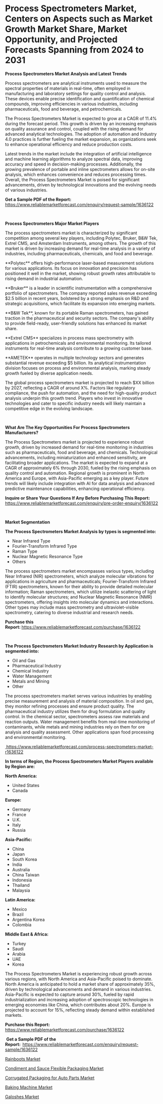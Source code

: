 <p><h1>Process Spectrometers Market, Centers on Aspects such as Market Growth Market Share, Market Opportunity, and Projected Forecasts Spanning from 2024 to 2031</h1></p><p><strong>Process Spectrometers Market Analysis and Latest Trends</strong></p>
<p><p>Process spectrometers are analytical instruments used to measure the spectral properties of materials in real-time, often employed in manufacturing and laboratory settings for quality control and analysis. These devices enable precise identification and quantification of chemical compounds, improving efficiencies in various industries, including pharmaceuticals, food and beverage, and petrochemicals.</p><p>The Process Spectrometers Market is expected to grow at a CAGR of 11.4% during the forecast period. This growth is driven by an increasing emphasis on quality assurance and control, coupled with the rising demand for advanced analytical technologies. The adoption of automation and Industry 4.0 practices is further fueling the market expansion, as organizations seek to enhance operational efficiency and reduce production costs.</p><p>Latest trends in the market include the integration of artificial intelligence and machine learning algorithms to analyze spectral data, improving accuracy and speed in decision-making processes. Additionally, the growing prevalence of portable and inline spectrometers allows for on-site analysis, which enhances convenience and reduces processing times. Overall, the Process Spectrometers Market is poised for significant advancements, driven by technological innovations and the evolving needs of various industries.</p></p>
<p><strong>Get a Sample PDF of the Report:&nbsp;</strong> <a href="https://www.reliablemarketforecast.com/enquiry/request-sample/1636122">https://www.reliablemarketforecast.com/enquiry/request-sample/1636122</a></p>
<p>&nbsp;</p>
<p><strong>Process Spectrometers Major Market Players</strong></p>
<p><p>The process spectrometers market is characterized by significant competition among several key players, including Polytec, Bruker, B&W Tek, Extrel CMS, and Amsterdam Instruments, among others. The growth of this market is driven by increasing demand for real-time analysis in a variety of industries, including pharmaceuticals, chemicals, and food and beverage.</p><p>**Polytec** offers high-performance laser-based measurement solutions for various applications. Its focus on innovation and precision has positioned it well in the market, showing robust growth rates attributable to rising demand in industrial automation.</p><p>**Bruker** is a leader in scientific instrumentation with a comprehensive portfolio of spectrometers. The company reported sales revenue exceeding $2.5 billion in recent years, bolstered by a strong emphasis on R&D and strategic acquisitions, which facilitate its expansion into emerging markets.</p><p>**B&W Tek**, known for its portable Raman spectrometers, has gained traction in the pharmaceutical and security sectors. The company's ability to provide field-ready, user-friendly solutions has enhanced its market share.</p><p>**Extrel CMS** specializes in process mass spectrometry with applications in petrochemicals and environmental monitoring. Its tailored instruments for real-time analysis contribute to a growing customer base.</p><p>**AMETEK** operates in multiple technology sectors and generates substantial revenue exceeding $5 billion. Its analytical instrumentation division focuses on process and environmental analysis, marking steady growth fueled by diverse application needs.</p><p>The global process spectrometers market is projected to reach $XX billion by 2027, reflecting a CAGR of around X%. Factors like regulatory compliance, the push for automation, and the need for high-quality product analysis underpin this growth trend. Players who invest in innovative technologies and cater to specific industry needs will likely maintain a competitive edge in the evolving landscape.</p></p>
<p>&nbsp;</p>
<p><strong>What Are The Key Opportunities For Process Spectrometers Manufacturers?</strong></p>
<p><p>The Process Spectrometers market is projected to experience robust growth, driven by increased demand for real-time monitoring in industries such as pharmaceuticals, food and beverage, and chemicals. Technological advancements, including miniaturization and enhanced sensitivity, are facilitating broader applications. The market is expected to expand at a CAGR of approximately 6% through 2030, fueled by the rising emphasis on quality control and automation. Regional growth is prominent in North America and Europe, with Asia-Pacific emerging as a key player. Future trends will likely include integration with AI for data analysis and advanced predictive maintenance capabilities, enhancing operational efficiency.</p></p>
<p><strong>Inquire or Share Your Questions If Any Before Purchasing This Report:</strong> <a href="https://www.reliablemarketforecast.com/enquiry/pre-order-enquiry/1636122">https://www.reliablemarketforecast.com/enquiry/pre-order-enquiry/1636122</a></p>
<p>&nbsp;</p>
<p><strong>Market Segmentation</strong></p>
<p><strong>The Process Spectrometers Market Analysis by types is segmented into:</strong></p>
<p><ul><li>Near Infrared Type</li><li>Fourier-Transform Infrared Type</li><li>Raman Type</li><li>Nuclear Magnetic Resonance Type</li><li>Others</li></ul></p>
<p><p>The process spectrometers market encompasses various types, including Near Infrared (NIR) spectrometers, which analyze molecular vibrations for applications in agriculture and pharmaceuticals; Fourier-Transform Infrared (FTIR) spectrometers, known for their ability to provide detailed molecular information; Raman spectrometers, which utilize inelastic scattering of light to identify molecular structures; and Nuclear Magnetic Resonance (NMR) spectrometers, offering insights into molecular dynamics and interactions. Other types may include mass spectrometry and ultraviolet-visible spectrometry, catering to diverse industrial and research needs.</p></p>
<p><strong>Purchase this Report:&nbsp;</strong><a href="https://www.reliablemarketforecast.com/purchase/1636122">https://www.reliablemarketforecast.com/purchase/1636122</a></p>
<p>&nbsp;</p>
<p><strong>The Process Spectrometers Market Industry Research by Application is segmented into:</strong></p>
<p><ul><li>Oil and Gas</li><li>Pharmaceutical Industry</li><li>Chemical Industry</li><li>Water Management</li><li>Metals and Mining</li><li>Other</li></ul></p>
<p><p>The process spectrometers market serves various industries by enabling precise measurement and analysis of material composition. In oil and gas, they monitor refining processes and ensure product quality. The pharmaceutical industry utilizes them for drug formulation and quality control. In the chemical sector, spectrometers assess raw materials and reaction outputs. Water management benefits from real-time monitoring of contaminants, while metals and mining industries rely on them for ore analysis and quality assessment. Other applications span food processing and environmental monitoring.</p></p>
<p><a href="https://www.reliablemarketforecast.com/process-spectrometers-market-r1636122">&nbsp;https://www.reliablemarketforecast.com/process-spectrometers-market-r1636122</a></p>
<p><strong>In terms of Region, the Process Spectrometers Market Players available by Region are:</strong></p>
<p>
    <p> <strong> North America: </strong>
        <ul>
            <li>United States</li>
            <li>Canada</li>
        </ul>
        </p> 
    <p> <strong> Europe: </strong>
        <ul>
            <li>Germany</li>
            <li>France</li>
            <li>U.K.</li>
            <li>Italy</li>
            <li>Russia</li>
        </ul>
        </p> 
    <p> <strong> Asia-Pacific: </strong>
        <ul>
            <li>China</li>
            <li>Japan</li>
            <li>South Korea</li>
            <li>India</li>
            <li>Australia</li>
            <li>China Taiwan</li>
            <li>Indonesia</li>
            <li>Thailand</li>
            <li>Malaysia</li>
        </ul>
        </p> 
    <p> <strong> Latin America: </strong>
        <ul>
            <li>Mexico</li>
            <li>Brazil</li>
            <li>Argentina Korea</li>
            <li>Colombia</li>
        </ul>
        </p> 
    <p> <strong> Middle East & Africa: </strong>
        <ul>
            <li>Turkey</li>
            <li>Saudi</li>
            <li>Arabia</li>
            <li>UAE</li>
            <li>Korea</li>
        </ul>
    </p>
    </p>
<p><p>The Process Spectrometers Market is experiencing robust growth across various regions, with North America and Asia-Pacific poised to dominate. North America is anticipated to hold a market share of approximately 35%, driven by technological advancements and demand in various industries. Asia-Pacific is expected to capture around 30%, fueled by rapid industrialization and increasing adoption of spectroscopic technologies in emerging economies like China, which contributes about 20%. Europe is projected to account for 15%, reflecting steady demand within established markets.</p></p>
<p><strong>Purchase this Report: </strong><a href="https://www.reliablemarketforecast.com/purchase/1636122">https://www.reliablemarketforecast.com/purchase/1636122</a></p>
<p>&nbsp;<strong>Get a Sample PDF of the Report:&nbsp;&nbsp;</strong><a href="https://www.reliablemarketforecast.com/enquiry/request-sample/1636122">https://www.reliablemarketforecast.com/enquiry/request-sample/1636122</a></p>
<p><strong></strong></p>
<p><p><a href="https://issuu.com/reportprime-2/docs/rainboots-market-size-2030.pptx_af09a671539ca3">Rainboots Market</a></p><p><a href="https://medium.com/@tatumkoelpin2017/condiment-and-sauce-flexible-packaging-market-size-growth-trends-statistics-forecasts-2024-586f18467679">Condiment and Sauce Flexible Packaging Market</a></p><p><a href="https://medium.com/@tatumkoelpin2017/global-corrugated-packaging-for-auto-parts-market-opportunities-and-market-challenges-2024-2031-5c4c28f3bf6a">Corrugated Packaging for Auto Parts Market</a></p><p><a href="https://www.linkedin.com/pulse/insights-baking-machine-market-players-size-geographical-qxnqf?trackingId=bXWMJZPPSsamLUc7sEgWTg%3D%3D">Baking Machine Market</a></p><p><a href="https://issuu.com/reportprime-2/docs/galoshes-market-size-2030.pptx_a5fc4d1c1aeba3">Galoshes Market</a></p></p>
